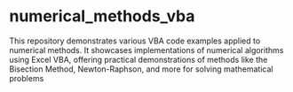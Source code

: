 # numerical_methods_vba
This repository demonstrates various VBA code examples applied to numerical methods. It showcases implementations of numerical algorithms using Excel VBA, offering practical demonstrations of methods like the Bisection Method, Newton-Raphson, and more for solving mathematical problems
